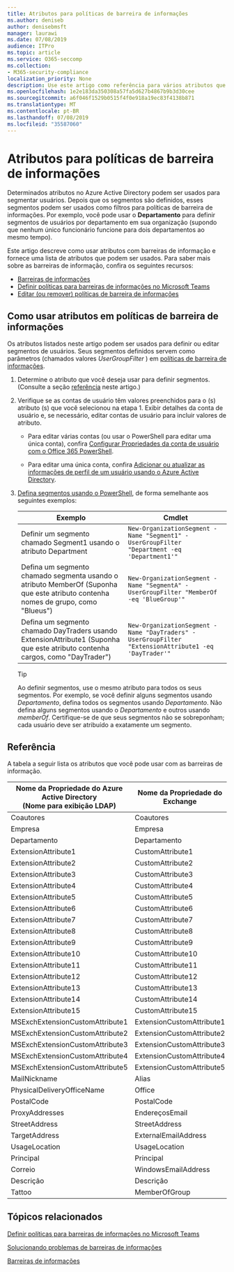 ```yaml
---
title: Atributos para políticas de barreira de informações
ms.author: deniseb
author: denisebmsft
manager: laurawi
ms.date: 07/08/2019
audience: ITPro
ms.topic: article
ms.service: O365-seccomp
ms.collection:
- M365-security-compliance
localization_priority: None
description: Use este artigo como referência para vários atributos que podem ser usados em políticas de barreira de informações.
ms.openlocfilehash: 1e2e183da350308a57fa5d627b4867b9b3d30cee
ms.sourcegitcommit: a6f046f1529b0515f4f0e918a19ec83f4138b871
ms.translationtype: MT
ms.contentlocale: pt-BR
ms.lasthandoff: 07/08/2019
ms.locfileid: "35587060"
---
```

# <a name="attributes-for-information-barrier-policies"></a>Atributos para políticas de barreira de informações

Determinados atributos no Azure Active Directory podem ser usados para segmentar usuários. Depois que os segmentos são definidos, esses segmentos podem ser usados como filtros para políticas de barreira de informações. Por exemplo, você pode usar o **Departamento** para definir segmentos de usuários por departamento em sua organização (supondo que nenhum único funcionário funcione para dois departamentos ao mesmo tempo). 

Este artigo descreve como usar atributos com barreiras de informação e fornece uma lista de atributos que podem ser usados. Para saber mais sobre as barreiras de informação, confira os seguintes recursos:
- [Barreiras de informações](information-barriers.md)
- [Definir políticas para barreiras de informações no Microsoft Teams](information-barriers-policies.md)
- [Editar (ou remover) políticas de barreira de informações](information-barriers-edit-segments-policies.md.md)

## <a name="how-to-use-attributes-in-information-barrier-policies"></a>Como usar atributos em políticas de barreira de informações

Os atributos listados neste artigo podem ser usados para definir ou editar segmentos de usuários. Seus segmentos definidos servem como parâmetros (chamados valores *UserGroupFilter* ) em [políticas de barreira de informações](information-barriers-policies.md).

1. Determine o atributo que você deseja usar para definir segmentos. (Consulte a seção [referência](#reference) neste artigo.)

2. Verifique se as contas de usuário têm valores preenchidos para o (s) atributo (s) que você selecionou na etapa 1. Exibir detalhes da conta de usuário e, se necessário, editar contas de usuário para incluir valores de atributo. 

    - Para editar várias contas (ou usar o PowerShell para editar uma única conta), confira [Configurar Propriedades da conta de usuário com o Office 365 PowerShell](https://docs.microsoft.com/office365/enterprise/powershell/configure-user-account-properties-with-office-365-powershell).

    - Para editar uma única conta, confira [Adicionar ou atualizar as informações de perfil de um usuário usando o Azure Active Directory](https://docs.microsoft.com/azure/active-directory/fundamentals/active-directory-users-profile-azure-portal).

3. [Defina segmentos usando o PowerShell](information-barriers-policies.md#define-segments-using-powershell), de forma semelhante aos seguintes exemplos:

    |Exemplo  |Cmdlet  |
    |---------|---------|
    |Definir um segmento chamado Segment1 usando o atributo Department     | `New-OrganizationSegment -Name "Segment1" -UserGroupFilter "Department -eq 'Department1'"`        |
    |Defina um segmento chamado segmenta usando o atributo MemberOf (Suponha que este atributo contenha nomes de grupo, como "Blueus")     | `New-OrganizationSegment -Name "SegmentA" -UserGroupFilter "MemberOf -eq 'BlueGroup'"`        |
    |Defina um segmento chamado DayTraders usando ExtensionAttribute1 (Suponha que este atributo contenha cargos, como "DayTrader")|`New-OrganizationSegment -Name "DayTraders" -UserGroupFilter "ExtensionAttribute1 -eq 'DayTrader'"` |

    > [!TIP]
    > Ao definir segmentos, use o mesmo atributo para todos os seus segmentos. Por exemplo, se você definir alguns segmentos usando *Departamento*, defina todos os segmentos usando *Departamento*. Não defina alguns segmentos usando o *Departamento* e outros usando *memberOf*. Certifique-se de que seus segmentos não se sobreponham; cada usuário deve ser atribuído a exatamente um segmento. 

## <a name="reference"></a>Referência

A tabela a seguir lista os atributos que você pode usar com as barreiras de informação.

|Nome da Propriedade do Azure Active Directory<br/>(Nome para exibição LDAP)  |Nome da Propriedade do Exchange  |
|---------|---------|
|Coautores       | Coautores        |
|Empresa     |Empresa         |
|Departamento     |Departamento         |
|ExtensionAttribute1 |CustomAttribute1  |
|ExtensionAttribute2 |CustomAttribute2  |
|ExtensionAttribute3 |CustomAttribute3  |
|ExtensionAttribute4 |CustomAttribute4  |
|ExtensionAttribute5 |CustomAttribute5  |
|ExtensionAttribute6 |CustomAttribute6  |
|ExtensionAttribute7 |CustomAttribute7  |
|ExtensionAttribute8 |CustomAttribute8  |
|ExtensionAttribute9 |CustomAttribute9  |
|ExtensionAttribute10 |CustomAttribute10  |
|ExtensionAttribute11 |CustomAttribute11  |
|ExtensionAttribute12 |CustomAttribute12  |
|ExtensionAttribute13 |CustomAttribute13  |
|ExtensionAttribute14 |CustomAttribute14  |
|ExtensionAttribute15 |CustomAttribute15  |
|MSExchExtensionCustomAttribute1 |ExtensionCustomAttribute1 |
|MSExchExtensionCustomAttribute2 |ExtensionCustomAttribute2 |
|MSExchExtensionCustomAttribute3 |ExtensionCustomAttribute3 |
|MSExchExtensionCustomAttribute4 |ExtensionCustomAttribute4 |
|MSExchExtensionCustomAttribute5 |ExtensionCustomAttribute5 |
|MailNickname |Alias |
|PhysicalDeliveryOfficeName |Office |
|PostalCode |PostalCode |
|ProxyAddresses |EndereçosEmail |
|StreetAddress |StreetAddress |
|TargetAddress |ExternalEmailAddress |
|UsageLocation |UsageLocation |
|Principal  |Principal  |
|Correio   |WindowsEmailAddress    |
|Descrição    |Descrição    |
|Tattoo   |MemberOfGroup  |

## <a name="related-topics"></a>Tópicos relacionados

[Definir políticas para barreiras de informações no Microsoft Teams](information-barriers-policies.md)

[Solucionando problemas de barreiras de informações](information-barriers-troubleshooting.md)

[Barreiras de informações](information-barriers.md)



